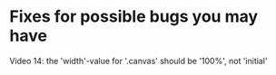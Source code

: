 # Fixes for possible bugs you may have

Video 14: the 'width'-value for '.canvas' should be '100%', not 'initial'